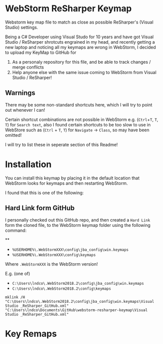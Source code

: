 # WebStorm ReSharper Keymap

Webstorm key map file to match as close as possible ReSharper's (Visual Studio) settings.

Being a C# Developer using Visual Studo for 10 years and have got Visual Studio / ReSharper shrotcuts engrained in my head, and recently getting a new laptop and noticing all my keymaps are wrong in WebStorm, I decided to upload my KeyMap to GitHub for

 1. As a personaly repository for this file, and be able to track changes / merge conflicts
 2. Help anyone else with the same issue coming to WebStorm from Visual Studio / ReSharper!

 ## Warnings

There may be some non-standard shortcuts here, which I will try to point out whenever I can!

Certain shortcut combinations are not possible in WebStorm e.g. (`Ctrl`+`T`, `T`, `T`) for `Search text`, also I found certain shortcuts to be too slow to use in WebStore such as (`Ctrl` + `T`, `T`) for `Navigate` -> `Class`, so may have been omitted!

I will try to list these in seperate section of this Readme!

# Installation

You can install this keymap by placing it in the default location that WebStorm looks for keymaps and then restarting WebStorm.

I found that this is one of the following:


## Hard Link form GitHub

I personally checked out this GitHub repo, and then created a `Hard Link` form the cloned file, to the WebStorm keymap folder using the following command:

**

 - `%USERHOME%\.WebStormXXX\config\jba_config\win.keymaps`
  - `%USERHOME%\.WebStormXXX\config\keymaps`

Where `.WebStormXXX` is the WebStorm version!

E.g. (one of)

 - `C:\Users\lndco\.WebStorm2018.2\config\jba_config\win.keymaps`
  - `C:\Users\lndco\.WebStorm2018.2\config\keymaps`


```
mklink /H "C:\Users\lndco\.WebStorm2018.2\config\jba_config\win.keymaps\Visual Studio _ReSharper_GitHub.xml" "C:\Users\lndco\Documents\GitHub\webstorm-resharper-keymap\Visual Studio _ReSharper_GitHub.xml"
```

# Key Remaps
